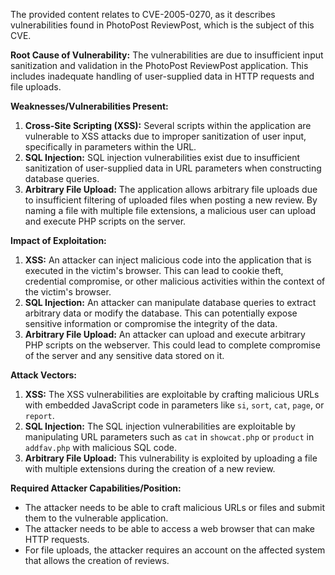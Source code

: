 The provided content relates to CVE-2005-0270, as it describes vulnerabilities found in PhotoPost ReviewPost, which is the subject of this CVE.

**Root Cause of Vulnerability:**
The vulnerabilities are due to insufficient input sanitization and validation in the PhotoPost ReviewPost application. This includes inadequate handling of user-supplied data in HTTP requests and file uploads.

**Weaknesses/Vulnerabilities Present:**
1.  **Cross-Site Scripting (XSS):** Several scripts within the application are vulnerable to XSS attacks due to improper sanitization of user input, specifically in parameters within the URL.
2.  **SQL Injection:** SQL injection vulnerabilities exist due to insufficient sanitization of user-supplied data in URL parameters when constructing database queries.
3. **Arbitrary File Upload:** The application allows arbitrary file uploads due to insufficient filtering of uploaded files when posting a new review. By naming a file with multiple file extensions, a malicious user can upload and execute PHP scripts on the server.

**Impact of Exploitation:**
1.  **XSS:** An attacker can inject malicious code into the application that is executed in the victim's browser. This can lead to cookie theft, credential compromise, or other malicious activities within the context of the victim's browser.
2.  **SQL Injection:** An attacker can manipulate database queries to extract arbitrary data or modify the database. This can potentially expose sensitive information or compromise the integrity of the data.
3.  **Arbitrary File Upload:** An attacker can upload and execute arbitrary PHP scripts on the webserver. This could lead to complete compromise of the server and any sensitive data stored on it.

**Attack Vectors:**
1.  **XSS:** The XSS vulnerabilities are exploitable by crafting malicious URLs with embedded JavaScript code in parameters like `si`, `sort`, `cat`, `page`, or `report`.
2.  **SQL Injection:** The SQL injection vulnerabilities are exploitable by manipulating URL parameters such as `cat` in `showcat.php` or `product` in `addfav.php` with malicious SQL code.
3. **Arbitrary File Upload:** This vulnerability is exploited by uploading a file with multiple extensions during the creation of a new review.

**Required Attacker Capabilities/Position:**
- The attacker needs to be able to craft malicious URLs or files and submit them to the vulnerable application.
- The attacker needs to be able to access a web browser that can make HTTP requests.
- For file uploads, the attacker requires an account on the affected system that allows the creation of reviews.